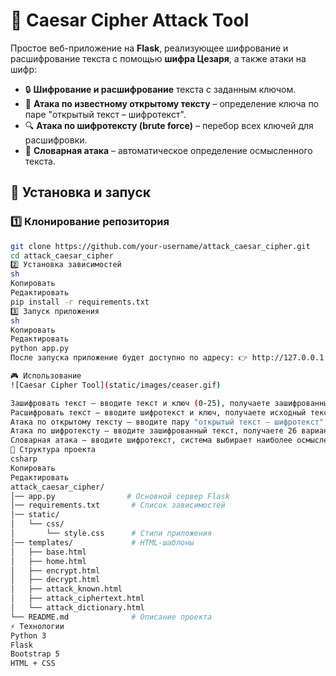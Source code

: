 # 🔐 Caesar Cipher Attack Tool

Простое веб-приложение на **Flask**, реализующее шифрование и расшифрование текста с помощью **шифра Цезаря**, а также атаки на шифр:

- 🔒 **Шифрование и расшифрование** текста с заданным ключом.
- 🎯 **Атака по известному открытому тексту** – определение ключа по паре "открытый текст – шифротекст".
- 🔍 **Атака по шифротексту (brute force)** – перебор всех ключей для расшифровки.
- 📖 **Словарная атака** – автоматическое определение осмысленного текста.

## 🚀 Установка и запуск

### 1️⃣ Клонирование репозитория
```sh
git clone https://github.com/your-username/attack_caesar_cipher.git
cd attack_caesar_cipher
2️⃣ Установка зависимостей
sh
Копировать
Редактировать
pip install -r requirements.txt
3️⃣ Запуск приложения
sh
Копировать
Редактировать
python app.py
После запуска приложение будет доступно по адресу: 👉 http://127.0.0.1:5000/

🎮 Использование
![Caesar Cipher Tool](static/images/ceaser.gif)

Зашифровать текст – вводите текст и ключ (0-25), получаете зашифрованный вариант.
Расшифровать текст – вводите шифротекст и ключ, получаете исходный текст.
Атака по открытому тексту – вводите пару "открытый текст – шифротекст", система вычисляет ключ.
Атака по шифротексту – вводите зашифрованный текст, получаете 26 вариантов расшифровки.
Словарная атака – вводите шифротекст, система выбирает наиболее осмысленный вариант.
📂 Структура проекта
csharp
Копировать
Редактировать
attack_caesar_cipher/
│── app.py                # Основной сервер Flask
│── requirements.txt       # Список зависимостей
│── static/
│   └── css/
│       └── style.css      # Стили приложения
│── templates/             # HTML-шаблоны
│   ├── base.html
│   ├── home.html
│   ├── encrypt.html
│   ├── decrypt.html
│   ├── attack_known.html
│   ├── attack_ciphertext.html
│   └── attack_dictionary.html
└── README.md              # Описание проекта
⚡ Технологии
Python 3
Flask
Bootstrap 5
HTML + CSS
